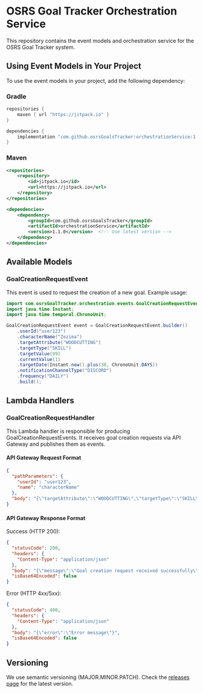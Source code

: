 # OSRS Goal Tracker Orchestration Service

This repository contains the event models and orchestration service for the OSRS Goal Tracker system.

## Using Event Models in Your Project

To use the event models in your project, add the following dependency:

### Gradle
```groovy
repositories {
    maven { url "https://jitpack.io" }
}

dependencies {
    implementation "com.github.osrsGoalsTracker:orchestrationService:1.1.0"  // Use latest version
}
```

### Maven
```xml
<repositories>
    <repository>
        <id>jitpack.io</id>
        <url>https://jitpack.io</url>
    </repository>
</repositories>

<dependencies>
    <dependency>
        <groupId>com.github.osrsGoalsTracker</groupId>
        <artifactId>orchestrationService</artifactId>
        <version>1.1.0</version>  <!-- Use latest version -->
    </dependency>
</dependencies>
```

## Available Models

### GoalCreationRequestEvent

This event is used to request the creation of a new goal. Example usage:

```java
import com.osrsGoalTracker.orchestration.events.GoalCreationRequestEvent;
import java.time.Instant;
import java.time.temporal.ChronoUnit;

GoalCreationRequestEvent event = GoalCreationRequestEvent.builder()
    .userId("user123")
    .characterName("Zezima")
    .targetAttribute("WOODCUTTING")
    .targetType("SKILL")
    .targetValue(99)
    .currentValue(1)
    .targetDate(Instant.now().plus(30, ChronoUnit.DAYS))
    .notificationChannelType("DISCORD")
    .frequency("DAILY")
    .build();
```

## Lambda Handlers

### GoalCreationRequestHandler

This Lambda handler is responsible for producing GoalCreationRequestEvents. It receives goal creation requests via API Gateway and publishes them as events.

#### API Gateway Request Format

```json
{
  "pathParameters": {
    "userId": "user123",
    "name": "characterName"
  },
  "body": "{\"targetAttribute\":\"WOODCUTTING\",\"targetType\":\"SKILL\",\"targetValue\":99,\"currentValue\":1,\"targetDate\":\"2024-12-31T23:59:59Z\",\"notificationChannelType\":\"EMAIL\",\"frequency\":\"DAILY\"}"
}
```

#### API Gateway Response Format

Success (HTTP 200):
```json
{
  "statusCode": 200,
  "headers": {
    "Content-Type": "application/json"
  },
  "body": "{\"message\":\"Goal creation request received successfully\"}",
  "isBase64Encoded": false
}
```

Error (HTTP 4xx/5xx):
```json
{
  "statusCode": 400,
  "headers": {
    "Content-Type": "application/json"
  },
  "body": "{\"error\":\"Error message\"}",
  "isBase64Encoded": false
}
```

## Versioning

We use semantic versioning (MAJOR.MINOR.PATCH). Check the [releases page](https://github.com/osrsGoalsTracker/orchestrationService/releases) for the latest version.
